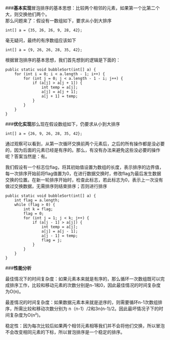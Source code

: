 ###**基本实现**​
冒泡排序的基本思想：比较两个相邻的元素，如果第一个比第二个大，则交换他们两个。  
那么问题来了：假设有一数组如下，要求从小到大排序  
```java_holder_method_tree
int[] a = {35, 26, 26, 9, 28, 42};  
```
毫无疑问，最终的有序数组应该如下  
```java_holder_method_tree
int[] a = {9, 26, 26, 28, 35, 42};  
```
根据冒泡排序的基本思想，我们首先想到的逻辑是下面的：
```java_holder_method_tree
public static void bubbleSort(int[] a) {
    for (int i = 0; i < a.length - 1; i++) {
        for (int j = 0; j < a.length - 1 - i; j++) {
            if (a[j] > a[j + 1]) {
                int temp = a[j];
                a[j] = a[j + 1];
                a[j + 1] = temp;
            }
        }
    }
}
```
###**优化实现**​
那么现在假设数组如下，仍要求从小到大排序
```java_holder_method_tree
int[] a = {26, 9, 26, 28, 35, 42};
```
通过观察可以看到，从第一次循环交换前两个元素后，之后的所有操作都是没必要的，因为后面的元素已经是有序的。那么，有没有办法来避免这些没必要的操作呢？答案当然是：有。

我们假设有一个标志位flag，将其初始值设置为数组的长度，表示排序的边界值，每一次排序开始前将flag值置为0，在进行数据交换时，修改flag为最后发生数据交换的位置。在新一轮排序开始时，检查此标志，若此标志为0，表示上一次没有做过交换数据，无需排序则结束排序；否则进行排序
```java_holder_method_tree
public static void bubbleSort(int[] a) {
    int flag = a.length;
    while (flag > 0) {
        int k = flag;
        flag = 0;
        for (int j = 1; j < k; j++) {
            if (a[j - 1] > a[j]) {
                int temp = a[j];
                a[j] = a[j - 1];
                a[j - 1] = temp;
                flag = j;
            }
        }
    }
}
```
###**性能分析**

最佳情况下的时间复杂度：如果元素本来就是有序的，那么循环一次数组既可以完成排序工作，比较和移动元素的次数分别是n-1和0，因此最佳情况的时间复杂度为O(n)。

最差情况的时间复杂度：如果数据元素本来就是逆序的，则需要循环n-1次数组排序，所需比较和移动次数分别为 n（n-1）/2和3n(n-1)/2。因此最坏情况子下的时间复杂度为O(n²)。

稳定性：因为每次比较后如果两个相邻元素相等我们并不会将他们交换，所以冒泡不会改变相同元素的下标，所以冒泡排序是一个稳定的排序。

